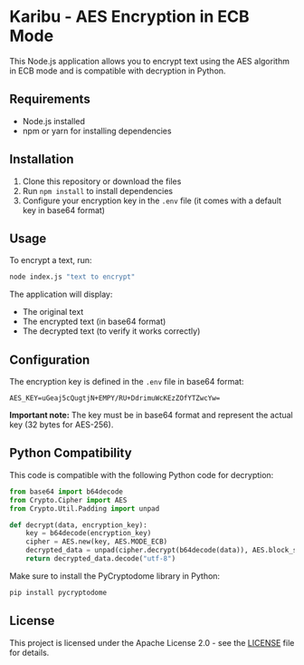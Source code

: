 # Karibu - AES Encryption in ECB Mode

This Node.js application allows you to encrypt text using the AES algorithm in ECB mode and is compatible with decryption in Python.

## Requirements

- Node.js installed
- npm or yarn for installing dependencies

## Installation

1. Clone this repository or download the files
2. Run `npm install` to install dependencies
3. Configure your encryption key in the `.env` file (it comes with a default key in base64 format)

## Usage

To encrypt a text, run:

```bash
node index.js "text to encrypt"
```

The application will display:
- The original text
- The encrypted text (in base64 format)
- The decrypted text (to verify it works correctly)

## Configuration

The encryption key is defined in the `.env` file in base64 format:

```
AES_KEY=uGeaj5cQugtjN+EMPY/RU+DdrimuWcKEzZOfYTZwcYw=
```

**Important note:** The key must be in base64 format and represent the actual key (32 bytes for AES-256).

## Python Compatibility

This code is compatible with the following Python code for decryption:

```python
from base64 import b64decode
from Crypto.Cipher import AES
from Crypto.Util.Padding import unpad

def decrypt(data, encryption_key):
    key = b64decode(encryption_key)
    cipher = AES.new(key, AES.MODE_ECB)
    decrypted_data = unpad(cipher.decrypt(b64decode(data)), AES.block_size)
    return decrypted_data.decode("utf-8")
```

Make sure to install the PyCryptodome library in Python:

```bash
pip install pycryptodome
```

## License

This project is licensed under the Apache License 2.0 - see the [LICENSE](LICENSE) file for details. 